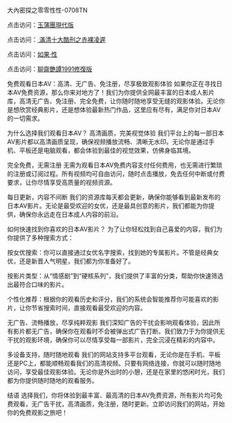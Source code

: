 大內密探之零零性性-0708TN

点击访问：<a href="https://heiliaowzu4ur.pages.dev">玉蒲團現代版</a>

点击访问：<a href="https://heiliaozj3tjd.pages.dev"> 滿清十大酷刑之赤裸凌遲</a>

点击访问：<a href="https://heiliaoxwd5i8.pages.dev">如果·性</a>

点击访问：<a href="https://heiliaoe8ajia.pages.dev">聊齋艷譚1991修復版</a>

免费观看日本AV：高清、无广告、免注册，尽享极致观影体验
如果你正在寻找日本AV免费资源，那么你来对地方了！我们为你提供全网最丰富的日本成人影片库，高清无广告、免注册、完全免费，让你随时随地享受无缝的观影体验。无论你是想欣赏经典影片，还是想体验最新热门作品，这里应有尽有，满足你对日本AV的一切需求。

为什么选择我们观看日本AV？
高清画质，完美视觉体验
我们平台上的每一部日本AV影片都以高清画质呈现，确保视频播放流畅、清晰无水印。无论你是通过手机、平板还是电脑观看，都会体验到最佳的视觉效果，仿佛身临其境。

完全免费，无需注册
无需为观看日本AV免费内容支付任何费用，也无需进行繁琐的注册或订阅过程。所有视频均可自由访问，随时点击播放，免去任何中断或付费要求，让你尽情享受高质量的视频资源。

每日更新，内容不间断
我们的资源库每天都会更新，确保你能够看到最新发布的日本AV影片。无论是最受欢迎的女优，还是最具创意的影片，我们都能为你提供，确保你永远走在日本成人内容的前沿。

如何快速找到你喜欢的日本AV影片？
为了让你轻松找到自己喜爱的内容，我们为你提供了多种搜索方式：

按女优搜索：你可以直接通过女优名字搜索，找到她的专属影片。不管是经典女优，还是新晋人气明星，我们都为你准备好了。

按影片类型：从“情感剧”到“硬核系列”，我们提供了丰富的分类，帮助你快速筛选出最符合口味的影片。

个性化推荐：根据你的观看历史和评分，我们的系统会智能推荐你可能喜欢的影片，让你节省搜索时间，直接观看最受欢迎的内容。

无广告、流畅播放，尽享纯粹观影
我们深知广告的干扰会影响观看体验，因此所有影片都无广告，确保你在观看时不会被弹出式广告打断。我们致力于为你提供无干扰的观影环境，确保你可以尽情享受每一部影片，完全沉浸在精彩的内容中。

多设备支持，随时随地观看
我们的网站支持多平台观看，无论你是在手机、平板还是PC上，都能顺畅观看我们的高清视频。只要有网络连接，你就可以随时随地访问，享受最佳观影体验。无论你是外出时的小憩，还是在家里的悠闲时光，我们都为你提供随时随地的观看服务。

结语
选择我们，你将体验到最丰富、最高清的日本AV免费资源，所有影片均可免费观看，无广告干扰，高清画质，免注册，随时更新。立即访问我们的网站，开始你的免费观影之旅吧！






<span style="display:none;">[Canonical link] ( ）</span>


